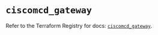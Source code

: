 # `ciscomcd_gateway`

Refer to the Terraform Registry for docs: [`ciscomcd_gateway`](https://registry.terraform.io/providers/ciscodevnet/ciscomcd/25.9.1/docs/resources/gateway).
